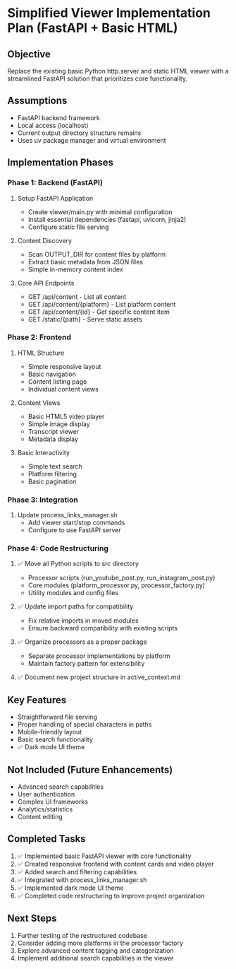 # Simplified Viewer Implementation Plan (FastAPI + Basic HTML)

## Objective
Replace the existing basic Python http.server and static HTML viewer with a streamlined FastAPI solution that prioritizes core functionality.

## Assumptions
- FastAPI backend framework
- Local access (localhost)
- Current output directory structure remains
- Uses uv package manager and virtual environment

## Implementation Phases

### Phase 1: Backend (FastAPI)
1. Setup FastAPI Application
   - Create viewer/main.py with minimal configuration
   - Install essential dependencies (fastapi, uvicorn, jinja2)
   - Configure static file serving

2. Content Discovery
   - Scan OUTPUT_DIR for content files by platform
   - Extract basic metadata from JSON files
   - Simple in-memory content index

3. Core API Endpoints
   - GET /api/content - List all content
   - GET /api/content/{platform} - List platform content
   - GET /api/content/{id} - Get specific content item
   - GET /static/{path} - Serve static assets

### Phase 2: Frontend
1. HTML Structure
   - Simple responsive layout
   - Basic navigation
   - Content listing page
   - Individual content views

2. Content Views
   - Basic HTML5 video player
   - Simple image display
   - Transcript viewer
   - Metadata display

3. Basic Interactivity
   - Simple text search
   - Platform filtering
   - Basic pagination

### Phase 3: Integration
1. Update process_links_manager.sh
   - Add viewer start/stop commands
   - Configure to use FastAPI server

### Phase 4: Code Restructuring
1. ✅ Move all Python scripts to src directory
   - Processor scripts (run_youtube_post.py, run_instagram_post.py)
   - Core modules (platform_processor.py, processor_factory.py)
   - Utility modules and config files
   
2. ✅ Update import paths for compatibility
   - Fix relative imports in moved modules
   - Ensure backward compatibility with existing scripts

3. ✅ Organize processors as a proper package
   - Separate processor implementations by platform
   - Maintain factory pattern for extensibility

4. ✅ Document new project structure in active_context.md

## Key Features
- Straightforward file serving
- Proper handling of special characters in paths
- Mobile-friendly layout
- Basic search functionality
- ✅ Dark mode UI theme

## Not Included (Future Enhancements)
- Advanced search capabilities
- User authentication
- Complex UI frameworks
- Analytics/statistics
- Content editing

## Completed Tasks
1. ✅ Implemented basic FastAPI viewer with core functionality
2. ✅ Created responsive frontend with content cards and video player
3. ✅ Added search and filtering capabilities
4. ✅ Integrated with process_links_manager.sh
5. ✅ Implemented dark mode UI theme
6. ✅ Completed code restructuring to improve project organization

## Next Steps
1. Further testing of the restructured codebase
2. Consider adding more platforms in the processor factory
3. Explore advanced content tagging and categorization
4. Implement additional search capabilities in the viewer


